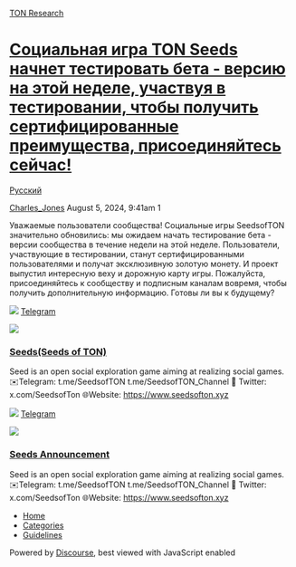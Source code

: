 [TON Research](/)

# [Социальная игра TON Seeds начнет тестировать бета - версию на этой неделе, участвуя в тестировании, чтобы получить сертифицированные преимущества, присоединяйтесь сейчас!](/t/ton-seeds/29828)

[Русский](/c/ru/49) 

    

[Charles\_Jones](https://tonresear.ch/u/Charles_Jones)  August 5, 2024, 9:41am  1

Уважаемые пользователи сообщества! Социальные игры SeedsofTON значительно обновились: мы ожидаем начать тестирование бета - версии сообщества в течение недели на этой неделе. Пользователи, участвующие в тестировании, станут сертифицированными пользователями и получат эксклюзивную золотую монету. И проект выпустил интересную веху и дорожную карту игры. Пожалуйста, присоединяйтесь к сообществу и подписным каналам вовремя, чтобы получить дополнительную информацию. Готовы ли вы к будущему?

![](https://telegram.org/img/website_icon.svg?4) [Telegram](https://t.me/SeedsofTON)

![](https://tonresear.ch/uploads/default/original/2X/f/f226257e3cb311f0c516862c3cf85a3ecfe8ccbe.jpeg)

### [Seeds(Seeds of TON)](https://t.me/SeedsofTON)

Seed is an open social exploration game aiming at realizing social games. ✉️Telegram: t.me/SeedsofTON t.me/SeedsofTON\_Channel 📱 Twitter: x.com/SeedsofTon 🌐Website: https://www.seedsofton.xyz

![](https://telegram.org/img/website_icon.svg?4) [Telegram](https://t.me/SeedsofTON_Channel)

![](https://tonresear.ch/uploads/default/original/2X/7/77d36bde0893adf69f36cf32aeaa9ab3c55793e0.jpeg)

### [Seeds Announcement](https://t.me/SeedsofTON_Channel)

Seed is an open social exploration game aiming at realizing social games. ✉️Telegram: t.me/SeedsofTON t.me/SeedsofTON\_Channel 📱 Twitter: x.com/SeedsofTon 🌐Website: https://www.seedsofton.xyz

 

*   [Home](/)
*   [Categories](/categories)
*   [Guidelines](/guidelines)

Powered by [Discourse](https://www.discourse.org), best viewed with JavaScript enabled